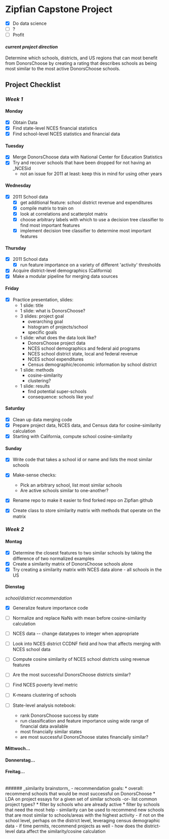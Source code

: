 Zipfian Capstone Project
===

- [x] Do data science
- [ ] ?
- [ ] Profit

#### _current project direction_
Determine which schools, districts, and US regions that can most benefit from DonorsChoose by creating a rating that describes schools as being most similar to the most active DonorsChoose schools.

## Project Checklist

### _Week 1_

#### Monday
- [x] Obtain Data
- [x] Find state-level NCES financial statistics
- [x] Find school-level NCES statistics and financial data

#### Tuesday
- [x] Merge DonorsChoose data with National Center for Education Statistics
- [x] Try and recover schools that have been dropped for not having an \_NCESid
  * not an issue for 2011 at least: keep this in mind for using other years

#### Wednesday
- [x] 2011 School data
  * [x] get additional feature: school district revenue and expenditures
  * [x] compile matrix to train on
  * [x] look at correlations and scatterplot matrix
  * [x] choose arbitrary labels with which to use a decision tree classifier to find most important features
  * [x] implement decision tree classifier to determine most important features

#### Thursday
- [x] 2011 School data
  * [x] run feature importance on a variety of different 'activity' thresholds
- [x] Acquire district-level demographics (California)
- [x] Make a modular pipeline for merging data sources

#### Friday
- [x] Practice presentation, slides:
  * 1 slide: title
  * 1 slide: what is DonorsChoose?
  * 3 slides: project goal 
    * overarching goal
    * histogram of projects/school
    * specific goals
  * 1 slide: what does the data look like?
    * DonorsChoose project data
    * NCES school demographics and federal aid programs
    * NCES school district state, local and federal revenue
    * NCES school expenditures
    * Census demographic/economic information by school district
  * 1 slide: methods
    * cosine-similarity
    * clustering?
  * 1 slide: results
    * find potential super-schools
    * consequence: schools like you!

#### Saturday
- [x] Clean up data merging code
- [x] Prepare project data, NCES data, and Census data for cosine-similarity calculation
- [x] Starting with California, compute school cosine-similarity

#### Sunday
- [x] Write code that takes a school id or name and lists the most similar schools
- [x] Make-sense checks:
  * Pick an arbitrary school, list most similar schools 
  * Are active schools similar to one-another?
- [x] Rename repo to make it easier to find forked repo on Zipfian github
- [x] Create class to store similarity matrix with methods that operate on the matrix


### _Week 2_

#### Montag
- [x] Determine the closest features to two similar schools by taking the difference of two normalized examples
- [x] Create a similarity matrix of DonorsChoose schools alone
- [x] Try creating a similarity matrix with NCES data alone - all schools in the US 

#### Dienstag
_school/district recommendation_
- [x] Generalize feature importance code
- [ ] Normalize and replace NaNs with mean before cosine-similarity calculation
- [ ] NCES data -- change datatypes to integer when appropriate
- [ ] Look into NCES district CCDNF field and how that affects merging with NCES school data
- [ ] Compute cosine similarity of NCES school districts using revenue features
- [ ] Are the most successful DonorsChoose districts similar?
- [ ] Find NCES poverty level metric
- [ ] K-means clustering of schools

- [ ] State-level analysis notebook:
  * rank DonorsChoose success by state
  * run classification and feature importance using wide range of financial data available
  * most financially similar states
  * are most successful DonorsChoose states financially similar?

#### Mittwoch...
#### Donnerstag...
#### Freitag...

</br>
###### _similarity brainstorm_
- recommendation goals:
  * overall: recommend schools that would be most successful on DonorsChoose
  * LDA on project essays for a given set of similar schools -or- list common project types?
  * filter by schools who are already active
  * filter by schools that need the most help
- similarity can be used to recommend new schools that are most similar to schools/areas with the highest activity
- if not on the school level, perhaps on the district level, leveraging census demographic data
- if time permits, recommend projects as well
- how does the district-level data affect the similarity/cosine calculation
